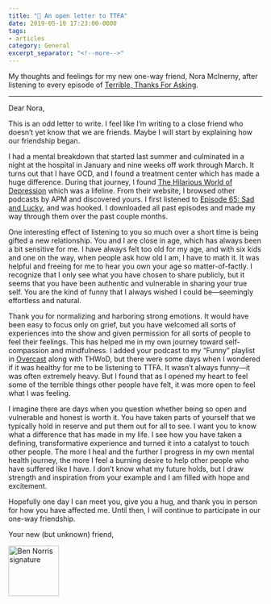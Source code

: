```yaml
---
title: "📃 An open letter to TTFA"
date: 2019-05-10 17:23:00-0000
tags:
- articles
category: General
excerpt_separator: "<!--more-->"
---
```


My thoughts and feelings for my new one-way friend, Nora McInerny, after listening to every episode of [Terrible, Thanks For Asking](http://ttfa.org).

<!--more-->

***

Dear Nora,

This is an odd letter to write. I feel like I’m writing to a close friend who doesn’t yet know that we are friends. Maybe I will start by explaining how our friendship began.

I had a mental breakdown that started last summer and culminated in a night at the hospital in January and nine weeks off work through March. It turns out that I have OCD, and I found a treatment center which has made a huge difference. During that journey, I found [The Hilarious World of Depression](http://hilariousworld.org) which was a lifeline. From their website, I browsed other podcasts by APM and discovered yours. I first listened to [Episode 65: Sad and Lucky](https://www.apmpodcasts.org/ttfa/2019/03/sad-and-lucky/), and was hooked. I downloaded all past episodes and made my way through them over the past couple months.

One interesting effect of listening to you so much over a short time is being gifted a new relationship. You and I are close in age, which has always been a bit sensitive for me. I have always felt too old for my age, and with six kids and one on the way, when people ask how old I am, I have to math it. It was helpful and freeing for me to hear you own your age so matter-of-factly. I recognize that I only see what you have chosen to share publicly, but it seems that you have been authentic and vulnerable in sharing your true self. You are the kind of funny that I always wished I could be—seemingly effortless and natural.

Thank you for normalizing and harboring strong emotions. It would have been easy to focus only on grief, but you have welcomed all sorts of experiences into the show and given permission for all sorts of people to feel their feelings. This has helped me in my own journey toward self-compassion and mindfulness. I added your podcast to my “Funny” playlist in [Overcast](https://overcast.fm) along with THWoD, but there were some days when I wondered if it was healthy for me to be listening to TTFA. It wasn’t always funny—it was often extremely heavy. But I found that as I opened my heart to feel some of the terrible things other people have felt, it was more open to feel what I was feeling.

I imagine there are days when you question whether being so open and vulnerable and honest is worth it. You have taken parts of yourself that we typically hold in reserve and put them out for all to see. I want you to know what a difference that has made in my life. I see how you have taken a defining, transformative experience and turned it into a catalyst to touch other people. The more I heal and the further I progress in my own mental health journey, the more I feel a burning desire to help other people who have suffered like I have. I don’t know what my future holds, but I draw strength and inspiration from your example and I am filled with hope and excitement.

Hopefully one day I can meet you, give you a hug, and thank you in person for how you have affected me. Until then, I will continue to participate in our one-way friendship.

Your new (but unknown) friend,

<img src="https://www.bennorris.blog/uploads/2019/29fa5d6acd.png" alt="Ben Norris signature" style="height: 100px;" />